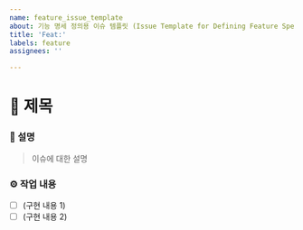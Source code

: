 ```yaml
---
name: feature_issue_template
about: 기능 명세 정의용 이슈 템플릿 (Issue Template for Defining Feature Specifications)
title: 'Feat:'
labels: feature
assignees: ''

---
```


<!--아래에 이슈 제목을 적어주세요.-->
# 📌 제목 


### 📝 설명
<!-- 이슈에 대한 간단한 설명을 적어주세요.-->
> 이슈에 대한 설명

### ⚙️ 작업 내용
<!-- 작업해야 하는 내용들을 개별적으로 나눠서 작성해주세요.  -->
- [ ] (구현 내용 1)
- [ ] (구현 내용 2)
